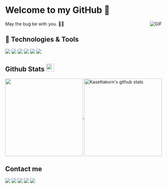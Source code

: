 # Welcome to my GitHub 👋
May the bug be with you. 🦠🦠
<img align="right" alt="GIF" src="https://i.pinimg.com/originals/e4/26/70/e426702edf874b181aced1e2fa5c6cde.gif" />

## 🔧 Technologies & Tools
![](https://img.shields.io/badge/Editor-Visual_Studio_Code-informational?style=flat&logo=visual-studio-code&logoColor=white&color=2bbc8a)
![](https://img.shields.io/badge/Machine_Learning-Python-informational?style=flat&logo=python&logoColor=white&color=2bbc8a)
![](https://img.shields.io/badge/Web-React-informational?style=flat&logo=react&logoColor=white&color=2bbc8a)
![](https://img.shields.io/badge/Mobile_App-Flutter-informational?style=flat&logo=flutter&logoColor=white&color=2bbc8a)
![](https://img.shields.io/badge/Databases-MySQL-informational?style=flat&logo=MySQL&logoColor=white&color=2bbc8a)
![](https://img.shields.io/badge/Cloud-Digital_Ocean-informational?style=flat&logo=digitalocean&logoColor=white&color=2bbc8a)

## Github Stats <img src="https://media.giphy.com/media/cj87CxfRtrUifF3Ryk/giphy.gif" width="25px">
<a href="https://github.com/kasettakorn">
  <img align="center" src="https://github-readme-stats.vercel.app/api/top-langs/?username=kasettakorn&show_icons=true&theme=dark&langs_count=4&count_private=true&card_width=280" height="250px"/>
</a>
<a href="https://github.com/kasettakorn">
 <img align="center" src="https://github-readme-stats.vercel.app/api?username=kasettakorn&count_private=true&hide=stars&show_icons=true&theme=dark&line_height=27"  alt="Kasettakorn's github stats" height="250px" />
</a>

<span>


## Contact me
![](https://img.shields.io/badge/Ronnakorn_Hompoa-Facebook-informational?style=flat&logo=facebook&logoColor=white&color=4867aa)
![](https://img.shields.io/badge/@kasettakorn-Twitter-informational?style=flat&logo=twitter&logoColor=white&color=5da9dd)
![](https://img.shields.io/badge/kornkung.h-Instagram-informational?style=flat&logo=instagram&logoColor=white&color=d6426f)
![](https://img.shields.io/badge/Ronnakorn_Hompoa-LinkedIn-informational?style=flat&logo=linkedin&logoColor=white&color=0077b5)
![](https://img.shields.io/badge/ALKORNITHM-YouTube-informational?style=flat&logo=youtube&logoColor=white&color=ff0000)
</span>
<!--
**kasettakorn/kasettakorn** is a ✨ _special_ ✨ repository because its `README.md` (this file) appears on your GitHub profile.

Here are some ideas to get you started:

- 🔭 I’m currently working on ...
- 🌱 I’m currently learning ...
- 👯 I’m looking to collaborate on ...
- 🤔 I’m looking for help with ...
- 💬 Ask me about ...
- 📫 How to reach me: ...
- 😄 Pronouns: ...
- ⚡ Fun fact: ...
-->
